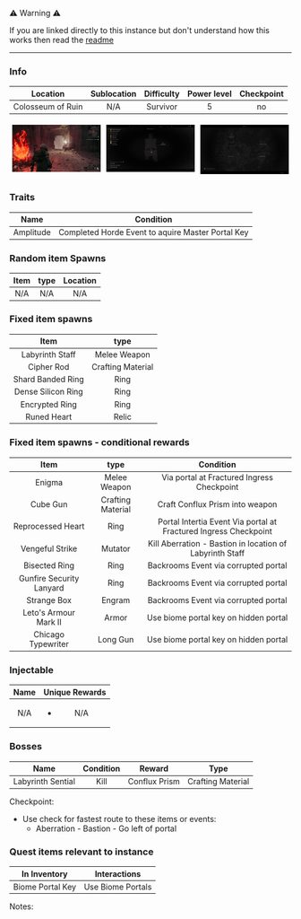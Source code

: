 ⚠️ Warning ⚠️

If you are linked directly to this instance but don't understand how this works then read the [readme](https://github.com/razeedazee/remnant2-instances/blob/main/README.md)

<hr>

### Info

|     Location      | Sublocation | Difficulty | Power level | Checkpoint |
| :---------------: | :---------: | :--------: | :---------: | :--------: |
| Colosseum of Ruin |     N/A     |  Survivor  |      5      |     no     |

<div style="display:flex;flex-direction:row;flex-wrap: wrap;">
    <div style="flex-basis: 33.33%;padding: 5px;box-sizing: border-box;">
        <a href="info/info.png" data-lightbox="info" data-title="info"><img src="info/info.png" alt="mini-map" style="width: 100%;"></a>
    </div>
    <div style="flex-basis: 33.33%;padding: 5px;box-sizing: border-box;">
        <a href="info/mini-map.png" data-lightbox="info" data-title="info"><img src="info/mini-map.png" alt="mini-map" style="width: 100%;"></a>
    </div>
    <div style="flex-basis: 33.33%;padding: 5px;box-sizing: border-box;">
        <a href="info/travel-map.png" data-lightbox="info" data-title="info"><img src="info/travel-map.png" alt="travel-map" style="width: 100%;"></a>
    </div>
</div>

### Traits

|   Name    |                     Condition                     |
| :-------: | :-----------------------------------------------: |
| Amplitude | Completed Horde Event to aquire Master Portal Key |

### Random item Spawns

| Item | type | Location |
| :--: | :--: | :------: |
| N/A  | N/A  |   N/A    |

### Fixed item spawns

|        Item        |       type        |
| :----------------: | :---------------: |
|  Labyrinth Staff   |   Melee Weapon    |
|     Cipher Rod     | Crafting Material |
| Shard Banded Ring  |       Ring        |
| Dense Silicon Ring |       Ring        |
|   Encrypted Ring   |       Ring        |
|    Runed Heart     |       Relic       |

### Fixed item spawns - conditional rewards

|           Item           |       type        |                            Condition                             |
| :----------------------: | :---------------: | :--------------------------------------------------------------: |
|          Enigma          |   Melee Weapon    |            Via portal at Fractured Ingress Checkpoint            |
|         Cube Gun         | Crafting Material |                 Craft Conflux Prism into weapon                  |
|    Reprocessed Heart     |       Ring        | Portal Intertia Event Via portal at Fractured Ingress Checkpoint |
|     Vengeful Strike      |      Mutator      |     Kill Aberration - Bastion in location of Labyrinth Staff     |
|      Bisected Ring       |       Ring        |               Backrooms Event via corrupted portal               |
| Gunfire Security Lanyard |       Ring        |               Backrooms Event via corrupted portal               |
|       Strange Box        |      Engram       |               Backrooms Event via corrupted portal               |
|  Leto's Armour Mark II   |       Armor       |              Use biome portal key on hidden portal               |
|    Chicago Typewriter    |     Long Gun      |              Use biome portal key on hidden portal               |

### Injectable

| Name |    Unique Rewards     |
| :--: | :-------------------: |
| N/A  | <ul><li>N/A</li></ul> |

### Bosses

|       Name        | Condition |    Reward     |       Type        |
| :---------------: | :-------: | :-----------: | :---------------: |
| Labyrinth Sential |   Kill    | Conflux Prism | Crafting Material |

Checkpoint:

- Use check for fastest route to these items or events:
  - Aberration - Bastion - Go left of portal

### Quest items relevant to instance

|   In Inventory   |   Interactions    |
| :--------------: | :---------------: |
| Biome Portal Key | Use Biome Portals |

Notes:

>
